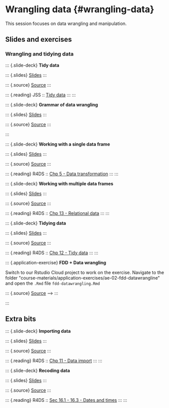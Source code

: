 # Wrangling data {#wrangling-data}

This session focuses on data wrangling and manipulation.

<!-- ::: {.rstudio-cloud} -->
<!-- The RStudio Cloud workspace for Data Science Course in a Box project is [here](https://rstudio.cloud/spaces/1655/join?access_code=5rdjusfIYF5iI0Gum2vNsBDLdtdnIEELBkf2EivK). -->
<!-- You can join the workspace and play around with the application exercises. -->
<!-- ::: -->

## Slides and exercises


### Wrangling and tidying data

::: {.slide-deck}
**Tidy data**

::: {.slides}
[Slides](https://gavinfay.github.io/fdd-workshops/course-materials/slides/u2-d05-tidy-data/u2-d05-tidy-data.html#1)
:::

::: {.source}
[Source](https://github.com/gavinfay/fdd-workshops/tree/master/course-materials/slides/u2-d05-tidy-data)
:::

<!-- ::: {.video} -->
<!-- [Video](https://youtu.be/Ux85eR3h9hw) -->
<!-- ::: -->

::: {.reading}
JSS :: [Tidy data](https://www.jstatsoft.org/article/view/v059i10)
:::
:::

::: {.slide-deck}
**Grammar of data wrangling**

::: {.slides}
[Slides](https://gavinfay.github.io/fdd-workshops/course-materials/slides/u2-d06-grammar-wrangle/u2-d06-grammar-wrangle.html#1)
:::

::: {.source}
[Source](https://github.com/gavinfay/fdd-workshops/tree/master/course-materials/slides/u2-d06-grammar-wrangle)
:::

<!-- ::: {.video} -->
<!-- [Video](https://youtu.be/ZCaYBES_VEk) -->
<!-- ::: -->
:::

::: {.slide-deck}
**Working with a single data frame**

::: {.slides}
[Slides](https://gavinfay.github.io/fdd-workshops/course-materials/slides/u2-d07-single-df/u2-d07-single-df.html#1)
:::

::: {.source}
[Source](https://github.com/gavinfay/fdd-workshops/tree/master/course-materials/slides/u2-d07-single-df)
:::

<!-- ::: {.video} -->
<!-- [Video](https://youtu.be/0229Uq2hkJo) -->
<!-- ::: -->

::: {.reading}
R4DS :: [Chp 5 - Data transformation](https://r4ds.had.co.nz/transform.html)
:::
:::

::: {.slide-deck}
**Working with multiple data frames**

::: {.slides}
[Slides](https://gavinfay.github.io/fdd-workshops/course-materials/slides/u2-d08-multi-df/u2-d08-multi-df.html#1)
:::

::: {.source}
[Source](https://github.com/gavinfay/fdd-workshops/tree/master/course-materials/slides/u2-d08-multi-df)
:::

<!-- ::: {.video} -->
<!-- [Video](https://youtu.be/VdV5ABsaf5Y) -->
<!-- ::: -->

::: {.reading}
R4DS :: [Chp 13 - Relational data](https://r4ds.had.co.nz/relational-data.html)
:::
:::

::: {.slide-deck}
**Tidying data**

::: {.slides}
[Slides](https://gavinfay.github.io/fdd-workshops/course-materials/slides/u2-d09-tidying/u2-d09-tidying.html#1)
:::

::: {.source}
[Source](https://github.com/gavinfay/fdd-workshops/tree/master/course-materials/slides/u2-d09-tidying)
:::

<!-- ::: {.video} -->
<!-- [Video](https://youtu.be/x3KM5uxaFdI) -->
<!-- ::: -->

::: {.reading}
R4DS :: [Chp 12 - Tidy data](https://r4ds.had.co.nz/tidy-data.html)
:::
:::

<!-- ::: {.application-exercise} -->
<!-- **Hotels + Data wrangling** -->

<!-- ::: {.source} -->
<!-- [Source](https://github.com/gavinfay/fdd-workshops/tree/master/course-materials/application-exercises/ae-04-hotels-datawrangling/hotels-datawrangling.Rmd) -->
<!-- ::: -->

<!-- ::: {.video} -->
<!-- [Video](https://youtu.be/BXlOd4EYQrI) -->
<!-- ::: -->
<!-- ::: -->

::: {.application-exercise}
**FDD + Data wrangling**

Switch to our Rstudio Cloud project to work on the exercise.
Navigate to the folder
"course-materials/application-exercises/ae-02-fdd-datawrangline"
and open the `.Rmd` file `fdd-datawrangling.Rmd`

::: {.source}
[Source](https://github.com/gavinfay/fdd-workshops/tree/master/course-materials/application-exercises/ae-02-fdd-datawrangling/fdd-datawrangling.Rmd) -->
:::

<!-- ::: {.video} -->
<!-- [Video](https://youtu.be/BXlOd4EYQrI) -->
<!-- ::: -->
:::

<!-- ### Importing and recoding data -->

<!-- ::: {.slide-deck} -->
<!-- **Unit 2 - Deck 10: Data types** -->

<!-- ::: {.slides} -->
<!-- [Slides](https://gavinfay.github.io/fdd-workshops/course-materials/slides/u2-d10-data-types/u2-d10-data-types.html#1) -->
<!-- ::: -->

<!-- ::: {.source} -->
<!-- [Source](https://github.com/gavinfay/fdd-workshops/tree/master/course-materials/slides/u2-d10-data-types) -->
<!-- ::: -->

<!-- ::: {.video} -->
<!-- [Video](https://youtu.be/WsxLbtWbEfc) -->
<!-- ::: -->
<!-- ::: -->

<!-- ::: {.slide-deck} -->
<!-- **Unit 2 - Deck 11: Data classes** -->

<!-- ::: {.slides} -->
<!-- [Slides](https://gavinfay.github.io/fdd-workshops/course-materials/slides/u2-d11-data-classes/u2-d11-data-classes.html#1) -->
<!-- ::: -->

<!-- ::: {.source} -->
<!-- [Source](https://github.com/gavinfay/fdd-workshops/tree/master/course-materials/slides/u2-d11-data-classes) -->
<!-- ::: -->

<!-- ::: {.video} -->
<!-- [Video](https://youtu.be/dozvSVQcqqg) -->
<!-- ::: -->

<!-- ::: {.reading} -->
<!-- R4DS :: [Chp 15 - Factors](https://r4ds.had.co.nz/factors.html) -->
<!-- ::: -->
<!-- ::: -->

## Extra bits

::: {.slide-deck}
**Importing data**

::: {.slides}
[Slides](https://gavinfay.github.io/fdd-workshops/course-materials/slides/u2-d12-data-import/u2-d12-data-import.html#1)
:::

::: {.source}
[Source](https://github.com/gavinfay/fdd-workshops/tree/master/course-materials/slides/u2-d12-data-import)
:::

<!-- ::: {.video} -->
<!-- [Video](https://youtu.be/tIMaRYiuEFA) -->
<!-- ::: -->

::: {.reading}
R4DS :: [Chp 11 - Data import](https://r4ds.had.co.nz/data-import.html)
:::
:::

::: {.slide-deck}
**Recoding data**

::: {.slides}
[Slides](https://gavinfay.github.io/fdd-workshops/course-materials/slides/u2-d13-data-recode/u2-d13-data-recode.html#1)
:::

::: {.source}
[Source](https://github.com/gavinfay/fdd-workshops/tree/master/course-materials/slides/u2-d13-data-recode)
:::

<!-- ::: {.video} -->
<!-- [Video](https://youtu.be/O8qxV3N4D5Q) -->
<!-- ::: -->

::: {.reading}
R4DS :: [Sec 16.1 - 16.3 - Dates and times](https://r4ds.had.co.nz/dates-and-times.html)
:::
:::

<!-- ::: {.application-exercise} -->
<!-- **Hotels + Data types** -->

<!-- ::: {.source} -->
<!-- [Source](https://github.com/gavinfay/fdd-workshops/tree/master/course-materials/application-exercises/ae-05-hotels-datatypes/hotels-forcats.Rmd) -->
<!-- ::: -->

<!-- ::: {.source} -->
<!-- [Source](https://github.com/gavinfay/fdd-workshops/tree/master/course-materials/application-exercises/ae-05-hotels-datatypes/type-coercion.Rmd) -->
<!-- ::: -->

<!-- ::: {.video} -->
<!-- [Video](https://youtu.be/sByadx_cgDc) -->
<!-- ::: -->
<!-- ::: -->

<!-- ::: {.application-exercise} -->
<!-- **Nobels + Sales + Data import** -->

<!-- ::: {.source} -->
<!-- [Source](https://github.com/gavinfay/fdd-workshops/tree/master/course-materials/application-exercises/ae-06-nobels-sales-dataimport/nobels-csv.Rmd) -->
<!-- ::: -->

<!-- ::: {.source} -->
<!-- [Source](https://github.com/gavinfay/fdd-workshops/tree/master/course-materials/application-exercises/ae-06-nobels-sales-dataimport/sales-excel.Rmd) -->
<!-- ::: -->

<!-- ::: {.video} -->
<!-- [Video](https://youtu.be/2vA6qizYnM8) -->
<!-- ::: -->
<!-- ::: -->

<!-- ### Communicating data science results effectively -->

<!-- ::: {.slide-deck} -->
<!-- **Unit 2 - Deck 14: Tips for effective data visualization** -->

<!-- ::: {.slides} -->
<!-- [Slides](https://gavinfay.github.io/fdd-workshops/course-materials/slides/u2-d14-effective-dataviz/u2-d14-effective-dataviz.html#1) -->
<!-- ::: -->

<!-- ::: {.source} -->
<!-- [Source](https://github.com/gavinfay/fdd-workshops/tree/master/course-materials/slides/u2-d14-effective-dataviz) -->
<!-- ::: -->

<!-- ::: {.video} -->
<!-- [Video](https://youtu.be/ZrifrBvFWgg) -->
<!-- ::: -->

<!-- ::: {.reading} -->
<!-- IMS :: [Sec 2.3 - Effective data visualisation](https://openintro-ims.netlify.app/summarizing-visualizing-data.html#effective-data-visualization) -->
<!-- ::: -->
<!-- ::: -->

<!-- ::: {.application-exercise} -->
<!-- **Brexit + Telling stories with dataviz** -->

<!-- ::: {.source} -->
<!-- [Source](https://github.com/gavinfay/fdd-workshops/tree/master/course-materials/application-exercises/ae-07-brexit-story-dataviz/brexit.Rmd) -->
<!-- ::: -->

<!-- ::: {.video} -->
<!-- [Video](https://youtu.be/aPqnkcn13kQ) -->
<!-- ::: -->
<!-- ::: -->

<!-- ::: {.slide-deck} -->
<!-- **Unit 2 - Deck 15: Scientific studies and confounding** -->

<!-- ::: {.slides} -->
<!-- [Slides](https://gavinfay.github.io/fdd-workshops/course-materials/slides/u2-d15-studies-confounding/u2-d15-studies-confounding.html#1) -->
<!-- ::: -->

<!-- ::: {.source} -->
<!-- [Source](https://github.com/gavinfay/fdd-workshops/tree/master/course-materials/slides/u2-d15-studies-confounding) -->
<!-- ::: -->

<!-- ::: {.video} -->
<!-- [Video](https://youtu.be/WnMzTBrZDcc) -->
<!-- ::: -->

<!-- ::: {.reading} -->
<!-- -   IMS :: [Sec 1.3 - Sampling principles and strategies](https://openintro-ims.netlify.app/getting-started-with-data.html#sampling-principles-strategies) -->
<!-- -   IMS :: [Sec 1.4 - Experiments](https://openintro-ims.netlify.app/getting-started-with-data.html#experiments) -->
<!-- ::: -->
<!-- ::: -->

<!-- ::: {.slide-deck} -->
<!-- **Unit 2 - Deck 16: Simpson's paradox** -->

<!-- ::: {.slides} -->
<!-- [Slides](https://gavinfay.github.io/fdd-workshops/course-materials/slides/u2-d16-simpsons-paradox/u2-d16-simpsons-paradox.html#1) -->
<!-- ::: -->

<!-- ::: {.source} -->
<!-- [Source](https://github.com/gavinfay/fdd-workshops/tree/master/course-materials/slides/u2-d16-simpsons-paradox) -->
<!-- ::: -->

<!-- ::: {.video} -->
<!-- [Video](https://youtu.be/sdas62v0iJU) -->
<!-- ::: -->
<!-- ::: -->

<!-- ::: {.slide-deck} -->
<!-- **Unit 2 - Deck 17: Doing data science** -->

<!-- ::: {.slides} -->
<!-- [Slides](https://gavinfay.github.io/fdd-workshops/course-materials/slides/u2-d17-doing-data-science/u2-d17-doing-data-science.html#1) -->
<!-- ::: -->

<!-- ::: {.source} -->
<!-- [Source](https://github.com/gavinfay/fdd-workshops/tree/master/course-materials/slides/u2-d17-doing-data-science) -->
<!-- ::: -->

<!-- ::: {.video} -->
<!-- [Video](https://youtu.be/b9lSW0kyqBg) -->
<!-- ::: -->

<!-- ::: {.reading} -->
<!-- R4DS :: [Chp 7 - Exploratory data analysis](https://r4ds.had.co.nz/exploratory-data-analysis.html) -->
<!-- ::: -->
<!-- ::: -->

<!-- ### Web scraping and programming -->

<!-- ::: {.slide-deck} -->
<!-- **Unit 2 - Deck 18: Web scraping** -->

<!-- ::: {.slides} -->
<!-- [Slides](https://gavinfay.github.io/fdd-workshops/course-materials/slides/u2-d18-web-scrape/u2-d18-web-scrape.html#1) -->
<!-- ::: -->

<!-- ::: {.source} -->
<!-- [Source](https://github.com/gavinfay/fdd-workshops/tree/master/course-materials/slides/u2-d18-web-scrape) -->
<!-- ::: -->

<!-- ::: {.video} -->
<!-- [Video](https://youtu.be/99Hkmfb2i80) -->
<!-- ::: -->
<!-- ::: -->

<!-- ::: {.slide-deck} -->
<!-- **Unit 2 - Deck 19: Scraping top 250 movies on IMDB** -->

<!-- ::: {.slides} -->
<!-- [Slides](https://gavinfay.github.io/fdd-workshops/course-materials/slides/u2-d19-top-250-imdb/u2-d19-top-250-imdb.html#1) -->
<!-- ::: -->

<!-- ::: {.source} -->
<!-- [Source](https://github.com/gavinfay/fdd-workshops/tree/master/course-materials/slides/u2-d19-top-250-imdb) -->

<!-- ::: -->

<!-- ::: {.video} -->
<!-- [Video](https://youtu.be/YmKULNLsDsU) -->
<!-- ::: -->
<!-- ::: -->

<!-- ::: {.slide-deck} -->
<!-- **Unit 2 - Deck 20: Web scraping considerations** -->

<!-- ::: {.slides} -->
<!-- [Slides](https://gavinfay.github.io/fdd-workshops/course-materials/slides/u2-d20-considerations/u2-d20-considerations.html#1) -->
<!-- ::: -->

<!-- ::: {.source} -->
<!-- [Source](https://github.com/gavinfay/fdd-workshops/tree/master/course-materials/slides/u2-d20-considerations) -->
<!-- ::: -->

<!-- ::: {.video} -->
<!-- [Video](https://youtu.be/LONRJHMvSyU) -->
<!-- ::: -->
<!-- ::: -->

<!-- ::: {.application-exercise} -->
<!-- **IMDB + Web scraping** -->

<!-- ::: {.source} -->
<!-- [Source](https://github.com/gavinfay/fdd-workshops/tree/master/course-materials/application-exercises/ae-08-imdb-webscraping) -->
<!-- ::: -->

<!-- ::: {.video} -->
<!-- [Video](https://youtu.be/PetWV5g1Xsc) -->
<!-- ::: -->
<!-- ::: -->

<!-- ::: {.slide-deck} -->
<!-- **Unit 2 - Deck 21: Functions** -->

<!-- ::: {.slides} -->
<!-- [Slides](https://gavinfay.github.io/fdd-workshops/course-materials/slides/u2-d21-functions/u2-d21-functions.html#1) -->
<!-- ::: -->

<!-- ::: {.source} -->
<!-- [Source](https://github.com/gavinfay/fdd-workshops/tree/master/course-materials/slides/u2-d21-functions) -->
<!-- ::: -->

<!-- ::: {.video} -->
<!-- [Video](https://youtu.be/6KWlPhPMluE) -->
<!-- ::: -->

<!-- ::: {.reading} -->
<!-- R4DS :: [Chp 19 - Functions](https://r4ds.had.co.nz/functions.html) -->
<!-- ::: -->
<!-- ::: -->

<!-- ::: {.slide-deck} -->
<!-- **Unit 2 - Deck 22: Iteration** -->

<!-- ::: {.slides} -->
<!-- [Slides](https://gavinfay.github.io/fdd-workshops/course-materials/slides/u2-d22-iteration/u2-d22-iteration.html#1) -->
<!-- ::: -->

<!-- ::: {.source} -->
<!-- [Source](https://github.com/gavinfay/fdd-workshops/tree/master/course-materials/slides/u2-d22-iteration) -->
<!-- ::: -->

<!-- ::: {.video} -->
<!-- [Video](https://youtu.be/x3UMny1fQhc) -->
<!-- ::: -->

<!-- ::: {.reading} -->
<!-- R4DS :: [Chp 20 - Iteration](https://r4ds.had.co.nz/iteration.html) -->
<!-- ::: -->
<!-- ::: -->

<!-- ## Labs -->

<!-- ::: {.lab} -->
<!-- **Lab 1: Hello R** -->

<!-- Introduction to R, R Markdown, Git, and GitHub -->

<!-- ::: {.instructions} -->
<!-- [Instructions](https://gavinfay.github.io/fdd-workshops/course-materials/lab-instructions/lab-01/lab-01-hello-r.html) -->
<!-- ::: -->

<!-- ::: {.source} -->
<!-- [Source](https://github.com/gavinfay/fdd-workshops/tree/master/course-materials/lab-instructions/lab-01) -->
<!-- ::: -->

<!-- ::: {.starter} -->
<!-- [Starter](https://github.com/gavinfay/fdd-workshops/tree/master/course-materials/starters/lab/lab-01-hello-r) -->
<!-- ::: -->
<!-- ::: -->

<!-- ::: {.lab} -->
<!-- **Lab 2: Plastic waste** -->

<!-- Introduction to working with data in R with the tidyverse -->

<!-- ::: {.instructions} -->
<!-- [Instructions](https://gavinfay.github.io/fdd-workshops/course-materials/lab-instructions/lab-02/lab-02-plastic-waste.html) -->
<!-- ::: -->

<!-- ::: {.source} -->
<!-- [Source](https://github.com/gavinfay/fdd-workshops/tree/master/course-materials/lab-instructions/lab-02) -->
<!-- ::: -->

<!-- ::: {.starter} -->
<!-- [Starter](https://github.com/gavinfay/fdd-workshops/tree/master/course-materials/starters/lab/lab-02-plastic-waste) -->
<!-- ::: -->
<!-- ::: -->

<!-- ::: {.lab} -->
<!-- **Lab 3: Nobel laureates** -->

<!-- Data wrangling and tidying -->

<!-- ::: {.instructions} -->
<!-- [Instructions](https://gavinfay.github.io/fdd-workshops/course-materials/lab-instructions/lab-03/lab-03-nobel-laureates.html) -->
<!-- ::: -->

<!-- ::: {.source} -->
<!-- [Source](https://github.com/gavinfay/fdd-workshops/tree/master/course-materials/lab-instructions/lab-03) -->
<!-- ::: -->

<!-- ::: {.starter} -->
<!-- [Starter](https://github.com/gavinfay/fdd-workshops/tree/master/course-materials/starters/lab/lab-03-nobel-laureates) -->
<!-- ::: -->
<!-- ::: -->

<!-- ::: {.lab} -->
<!-- **Lab 4: La Quinta is Spanish for 'next to Denny's', Pt. 1** -->

<!-- Visualizing spatial data -->

<!-- ::: {.instructions} -->
<!-- [Instructions](https://gavinfay.github.io/fdd-workshops/course-materials/lab-instructions/lab-04/lab-04-viz-sp-data.html) -->
<!-- ::: -->

<!-- ::: {.source} -->
<!-- [Source](https://github.com/gavinfay/fdd-workshops/tree/master/course-materials/lab-instructions/lab-04) -->
<!-- ::: -->

<!-- ::: {.starter} -->
<!-- [Starter](https://github.com/gavinfay/fdd-workshops/tree/master/course-materials/starters/lab/lab-04-viz-sp-data) -->
<!-- ::: -->
<!-- ::: -->

<!-- ::: {.lab} -->
<!-- **Lab 5: La Quinta is Spanish for 'next to Denny's', Pt. 2** -->

<!-- Wrangling spatial data -->

<!-- ::: {.instructions} -->
<!-- [Instructions](https://gavinfay.github.io/fdd-workshops/course-materials/lab-instructions/lab-05/lab-05-wrangle-sp-data.html) -->
<!-- ::: -->

<!-- ::: {.source} -->
<!-- [Source](https://github.com/gavinfay/fdd-workshops/tree/master/course-materials/lab-instructions/lab-05) -->
<!-- ::: -->

<!-- ::: {.starter} -->
<!-- [Starter](https://github.com/gavinfay/fdd-workshops/tree/master/course-materials/starters/lab/lab-05-wrangle-sp-data) -->
<!-- ::: -->
<!-- ::: -->

<!-- ::: {.lab} -->
<!-- **Lab 6: Sad plots** -->

<!-- Critiquing and improving data visualisations -->

<!-- ::: {.instructions} -->
<!-- [Instructions](https://gavinfay.github.io/fdd-workshops/course-materials/lab-instructions/lab-06/lab-06-sad-plots.html) -->
<!-- ::: -->

<!-- ::: {.source} -->
<!-- [Source](https://github.com/gavinfay/fdd-workshops/tree/master/course-materials/lab-instructions/lab-06) -->
<!-- ::: -->

<!-- ::: {.starter} -->
<!-- [Starter](https://github.com/gavinfay/fdd-workshops/tree/master/course-materials/starters/lab/lab-06-sad-plots) -->
<!-- ::: -->
<!-- ::: -->

<!-- ::: {.lab} -->
<!-- **Lab 7: Simpson's paradox** -->

<!-- Data visualisation, confounding, multivariable relationships -->

<!-- ::: {.instructions} -->
<!-- [Instructions](https://gavinfay.github.io/fdd-workshops/course-materials/lab-instructions/lab-07/lab-07-simpsons-paradox.html) -->
<!-- ::: -->

<!-- ::: {.source} -->
<!-- [Source](https://github.com/gavinfay/fdd-workshops/tree/master/course-materials/lab-instructions/lab-07) -->
<!-- ::: -->

<!-- ::: {.starter} -->
<!-- [Starter](https://github.com/gavinfay/fdd-workshops/tree/master/course-materials/starters/lab/lab-07-simpsons-paradox) -->
<!-- ::: -->
<!-- ::: -->

<!-- ::: {.lab} -->
<!-- **Lab 8: University of Edinburgh Art Collection** -->

<!-- Web scraping, function, iteration -->

<!-- ::: {.instructions} -->
<!-- [Instructions](https://gavinfay.github.io/fdd-workshops/course-materials/lab-instructions/lab-08/lab-08-uoe-art.html) -->
<!-- ::: -->

<!-- ::: {.source} -->
<!-- [Source](https://github.com/gavinfay/fdd-workshops/tree/master/course-materials/lab-instructions/lab-08) -->
<!-- ::: -->

<!-- ::: {.starter} -->
<!-- [Starter](https://github.com/gavinfay/fdd-workshops/tree/master/course-materials/starters/lab/lab-08-uoe-art) -->
<!-- ::: -->
<!-- ::: -->

<!-- ## Homework assignments -->

<!-- ::: {.homework} -->
<!-- **HW 1: Pet names** -->

<!-- Introduction to working with data in R with the tidyverse -->

<!-- ::: {.instructions} -->
<!-- [Instructions](https://gavinfay.github.io/fdd-workshops/course-materials/hw-instructions/hw-01/hw-01-pet-names.html) -->
<!-- ::: -->

<!-- ::: {.source} -->
<!-- [Source](https://github.com/gavinfay/fdd-workshops/tree/master/course-materials/hw-instructions/hw-01) -->
<!-- ::: -->

<!-- ::: {.starter} -->
<!-- [Starter](https://github.com/gavinfay/fdd-workshops/tree/master/course-materials/starters/hw/hw-01-pet-names) -->
<!-- ::: -->
<!-- ::: -->

<!-- ::: {.homework} -->
<!-- **HW 2: Edinburgh Airbnb rentals** -->

<!-- Data visualisation with the tidyverse -->

<!-- ::: {.instructions} -->
<!-- [Instructions](https://gavinfay.github.io/fdd-workshops/course-materials/hw-instructions/hw-02/hw-02-airbnb-edi.html) -->
<!-- ::: -->

<!-- ::: {.source} -->
<!-- [Source](https://github.com/gavinfay/fdd-workshops/tree/master/course-materials/hw-instructions/hw-02) -->
<!-- ::: -->

<!-- ::: {.starter} -->
<!-- [Starter](https://github.com/gavinfay/fdd-workshops/tree/master/course-materials/starters/hw/hw-02-airbnb-edi) -->
<!-- ::: -->
<!-- ::: -->

<!-- ::: {.homework} -->
<!-- **HW 3: Road traffic accidents** -->

<!-- Data wrangling, tidying, and visualization -->

<!-- ::: {.instructions} -->
<!-- [Instructions](https://gavinfay.github.io/fdd-workshops/course-materials/hw-instructions/hw-03/hw-03-accidents.html) -->
<!-- ::: -->

<!-- ::: {.source} -->
<!-- [Source](https://github.com/gavinfay/fdd-workshops/tree/master/course-materials/hw-instructions/hw-03) -->
<!-- ::: -->

<!-- ::: {.starter} -->
<!-- [Starter](https://github.com/gavinfay/fdd-workshops/tree/master/course-materials/starters/hw/hw-03-accidents) -->
<!-- ::: -->
<!-- ::: -->

<!-- ::: {.homework} -->
<!-- **HW 4: What should I major in?** -->

<!-- More data wrangling, summarizing, and visualization -->

<!-- ::: {.instructions} -->
<!-- [Instructions](https://gavinfay.github.io/fdd-workshops/course-materials/hw-instructions/hw-04/hw-04-college-majors.html) -->
<!-- ::: -->

<!-- ::: {.source} -->
<!-- [Source](https://github.com/gavinfay/fdd-workshops/tree/master/course-materials/hw-instructions/hw-04) -->
<!-- ::: -->

<!-- ::: {.starter} -->
<!-- [Starter](https://github.com/gavinfay/fdd-workshops/tree/master/course-materials/starters/hw/hw-04-college-majors) -->
<!-- ::: -->
<!-- ::: -->

<!-- ::: {.homework} -->
<!-- **HW 5: Legos** -->

<!-- More data wrangling, summarizing, and visualization -->

<!-- ::: {.instructions} -->
<!-- [Instructions](https://gavinfay.github.io/fdd-workshops/course-materials/hw-instructions/hw-05/hw-05-legos.html) -->
<!-- ::: -->

<!-- ::: {.source} -->
<!-- [Source](https://github.com/gavinfay/fdd-workshops/tree/master/course-materials/hw-instructions/hw-05) -->
<!-- ::: -->

<!-- ::: {.starter} -->
<!-- [Starter](https://github.com/gavinfay/fdd-workshops/tree/master/course-materials/starters/hw/hw-05-legos) -->
<!-- ::: -->
<!-- ::: -->

<!-- ::: {.homework} -->
<!-- **HW 6: Money in politics** -->

<!-- Web scraping, functions, and iteration -->

<!-- ::: {.instructions} -->
<!-- [Instructions](https://gavinfay.github.io/fdd-workshops/course-materials/hw-instructions/hw-06/hw-06-money-in-politics.html) -->
<!-- ::: -->

<!-- ::: {.source} -->
<!-- [Source](https://github.com/gavinfay/fdd-workshops/tree/master/course-materials/hw-instructions/hw-06) -->
<!-- ::: -->

<!-- ::: {.starter} -->
<!-- [Starter](https://github.com/gavinfay/fdd-workshops/tree/master/course-materials/starters/hw/hw-06-money-in-politics) -->
<!-- ::: -->
<!-- ::: -->
